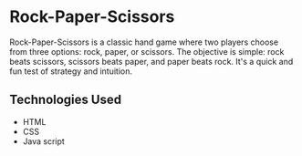 # Rock-Paper-Scissors
Rock-Paper-Scissors is a classic hand game where two players choose from three options: rock, paper, or scissors. The objective is simple: rock beats scissors, scissors beats paper, and paper beats rock. It's a quick and fun test of strategy and intuition.

## Technologies Used
  - HTML
  - CSS
  - Java script

